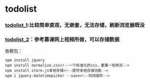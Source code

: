 # todolist
### [todolist_1](todolist_1):比较简单直观，无嵌套，无法存储，刷新浏览器既没
### [todolist_2](todolist_2)：参考慕课网上视频所做，可以存储数据
依赖包：
```
npm install jquery
npm install normalize.css<!--一个标准化的css，重置一些样式-->
npm install store.js本地存储<!--提供本地存储功能-->
npm i jquery-datetimepicker --save<!--时间插件-->
```